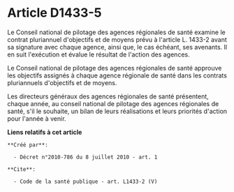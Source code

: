# Article D1433-5

Le Conseil national de pilotage des agences régionales de santé examine le contrat pluriannuel d'objectifs et de moyens prévu
à l'article L. 1433-2 avant sa signature avec chaque agence, ainsi que, le cas échéant, ses avenants. Il en suit l'exécution
et évalue le résultat de l'action des agences. 

Le Conseil national de pilotage des agences régionales de santé approuve les objectifs assignés à chaque agence régionale de
santé dans les contrats pluriannuels d'objectifs et de moyens. 

Les directeurs généraux des agences régionales de santé présentent, chaque année, au conseil national de pilotage des agences
régionales de santé, s'il le souhaite, un bilan de leurs réalisations et leurs priorités d'action pour l'année à venir.

**Liens relatifs à cet article**

	**Créé par**:

	  - Décret n°2010-786 du 8 juillet 2010 - art. 1

	**Cite**:

	  - Code de la santé publique - art. L1433-2 (V)
